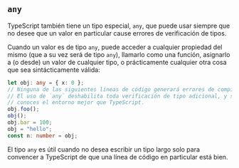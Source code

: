 ## `any`

TypeScript también tiene un tipo especial, `any`, que puede usar siempre que no desee que un valor en particular cause errores de verificación de tipos.

Cuando un valor es de tipo `any`, puede acceder a cualquier propiedad del mismo (que a su vez será de tipo `any`), llamarlo como una función, asignarlo a (o desde) un valor de cualquier tipo, o prácticamente cualquier otra cosa que sea sintácticamente válida:

```ts twoslash
let obj: any = { x: 0 };
// Ninguna de las siguientes líneas de código generará errores de compilación.
// El uso de `any` deshabilita toda verificación de tipo adicional, y se asume
// conoces el entorno mejor que TypeScript.
obj.foo();
obj();
obj.bar = 100;
obj = "hello";
const n: number = obj;
```
El tipo `any` es útil cuando no desea escribir un tipo largo solo para convencer a TypeScript de que una línea de código en particular está bien.